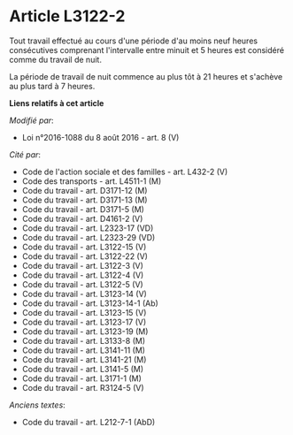 # Article L3122-2

Tout travail effectué au cours d'une période d'au moins neuf heures consécutives comprenant l'intervalle entre minuit et 5
heures est considéré comme du travail de nuit. 

La période de travail de nuit commence au plus tôt à 21 heures et s'achève au plus tard à 7 heures.

**Liens relatifs à cet article**

_Modifié par_:

  - Loi n°2016-1088 du 8 août 2016 - art. 8 (V)

_Cité par_:

  - Code de l'action sociale et des familles - art. L432-2 (V)
  - Code des transports - art. L4511-1 (M)
  - Code du travail - art. D3171-12 (M)
  - Code du travail - art. D3171-13 (M)
  - Code du travail - art. D3171-5 (M)
  - Code du travail - art. D4161-2 (V)
  - Code du travail - art. L2323-17 (VD)
  - Code du travail - art. L2323-29 (VD)
  - Code du travail - art. L3122-15 (V)
  - Code du travail - art. L3122-22 (V)
  - Code du travail - art. L3122-3 (V)
  - Code du travail - art. L3122-4 (V)
  - Code du travail - art. L3122-5 (V)
  - Code du travail - art. L3123-14 (V)
  - Code du travail - art. L3123-14-1 (Ab)
  - Code du travail - art. L3123-15 (V)
  - Code du travail - art. L3123-17 (V)
  - Code du travail - art. L3123-19 (M)
  - Code du travail - art. L3133-8 (M)
  - Code du travail - art. L3141-11 (M)
  - Code du travail - art. L3141-21 (M)
  - Code du travail - art. L3141-5 (M)
  - Code du travail - art. L3171-1 (M)
  - Code du travail - art. R3124-5 (V)

_Anciens textes_:

  - Code du travail - art. L212-7-1 (AbD)
